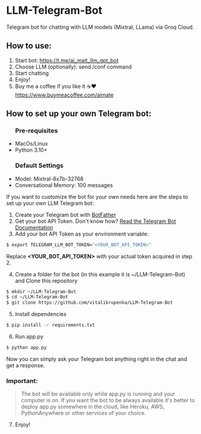 # LLM-Telegram-Bot

Telegram bot for chatting with LLM models (Mixtral, LLama) via Groq Cloud.

<h2>How to use:</h2>

1. Start bot: https://t.me/ai_mait_llm_gpt_bot
2. Choose LLM (optionally): send /conf command
3. Start chatting
4. Enjoy!
5. Buy me a coffee if you like it ☕️❤️ https://www.buymeacoffee.com/aimate

<h2>How to set up your own Telegram bot:</h2>

<ul>
<h3>Pre-requisites</h3>
<li>MacOs/Linux</li>
<li>Python 3.10+</li>
</ul>

<ul>
<h3>Default Settings</h3>
<li>Model: Mixtral-8x7b-32768</li>
<li>Conversational Memory: 100 messages</li>
</ul>

If you want to customize the bot for your own needs here are the steps to set up your own LLM Telegram bot:
1. Create your Telegram bot with <a href="https://t.me/botfather">BotFather</a>
2. Get your bot API Token. Don't know how? <a href="https://core.telegram.org/bots/">Read the Telegram Bot Documentation</a>
3. Add your bot API Token as your environment variable:
```bash
$ export TELEGRAM_LLM_BOT_TOKEN="<YOUR_BOT_API_TOKEN>"
```
Replace 
<b><YOUR_BOT_API_TOKEN></b>
with your actual token acquired in step 2.

4. Create a folder for the bot (in this example it is ~/LLM-Telegram-Bot) and Clone this repository
```bash
$ mkdir ~/LLM-Telegram-Bot
$ cd ~/LLM-Telegram-Bot
$ git clone https://github.com/vitalikrupenka/LLM-Telegram-Bot
```

5. Install dependencies
```bash
$ pip install -r requirements.txt
```

6. Run app.py
```bash
$ python app.py
```

Now you can simply ask your Telegram bot anything right in the chat and get a response.

<h3>Important:</h3>

>The bot will be available only while app.py is running and your computer is on.
>If you want the bot to be always available it's better to deploy app.py somewhere in the cloud, like Heroku, AWS, PythonAnywhere or other services of your choice.

7. Enjoy!
